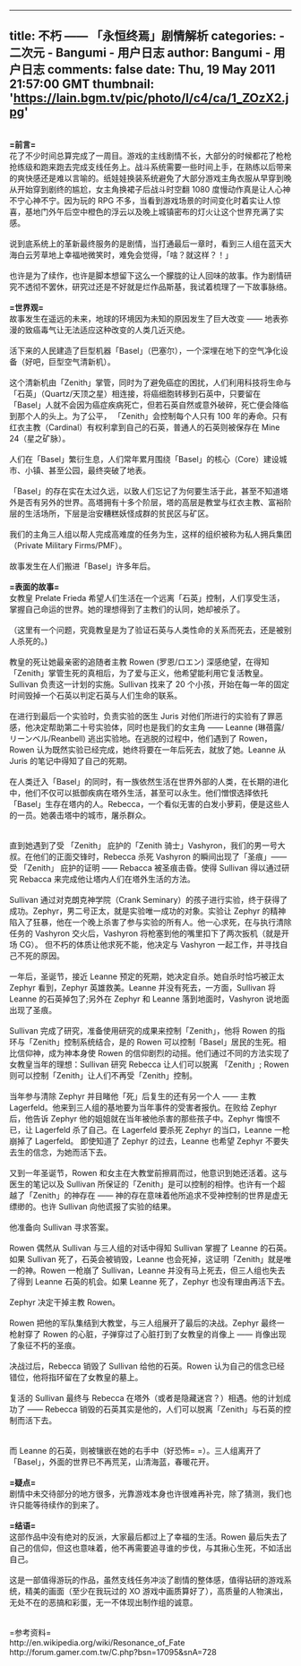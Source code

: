 
---
title: 不朽 —— 「永恒终焉」剧情解析
categories: 
    - 二次元
    - Bangumi - 用户日志
author: Bangumi - 用户日志
comments: false
date: Thu, 19 May 2011 21:57:00 GMT
thumbnail: 'https://lain.bgm.tv/pic/photo/l/c4/ca/1_ZOzX2.jpg'
---

<div>   
<img src="https://lain.bgm.tv/pic/photo/l/c4/ca/1_ZOzX2.jpg" class="code" alt referrerpolicy="no-referrer"><br>
<br>
<span style="font-weight:bold;">=前言=</span><br>
花了不少时间总算完成了一周目。游戏的主线剧情不长，大部分的时候都花了枪枪抢练级和跑来跑去完成支线任务上。战斗系统需要一些时间上手，在熟练以后带来的爽快感还是难以言喻的。纸娃娃换装系统避免了大部分游戏主角衣服从早穿到晚从开始穿到剧终的尴尬，女主角换裙子后战斗时空翻 1080 度慢动作真是让人心神不宁心神不宁。因为玩的 RPG 不多，当看到游戏场景的时间变化时着实让人惊喜，基地门外午后空中橙色的浮云以及晚上城镇密布的灯火让这个世界充满了实感。<br>
<br>
说到底系统上的革新最终服务的是剧情，当打通最后一章时，看到三人组在蓝天大海白云芳草地上幸福地微笑时，难免会觉得，「啥？就这样？！」<br>
<br>
也许是为了续作，也许是脚本想留下这么一个朦胧的让人回味的故事。作为剧情研究不透彻不罢休，研究过还是不好就是烂作品斯基，我试着梳理了一下故事脉络。<br>
<br>
<span style="font-weight:bold;">=世界观=</span><br>
故事发生在遥远的未来，地球的环境因为未知的原因发生了巨大改变 —— 地表弥漫的致癌毒气让无法适应这种改变的人类几近灭绝。<br>
<br>
活下来的人民建造了巨型机器「Basel」（巴塞尔），一个深埋在地下的空气净化设备（好吧，巨型空气清新机）。<br>
<br>
<img src="https://lain.bgm.tv/pic/photo/l/c4/ca/1_TdETq.jpg" class="code" alt referrerpolicy="no-referrer"><br>
这个清新机由「Zenith」掌管，同时为了避免癌症的困扰，人们利用科技将生命与「石英」（Quartz/天顶之星）相连接，将癌细胞转移到石英中，只要留在 「Basel」人就不会因为癌症疾病死亡，但若石英自然或意外破碎，死亡便会降临到那个人的头上。为了公平， 「Zenith」会控制每个人只有 100 年的寿命。只有红衣主教（Cardinal）有权利拿到自己的石英，普通人的石英则被保存在 Mine 24（星之矿脉）。<br>
<br>
人们在「Basel」繁衍生息，人们常年累月围绕「Basel」的核心（Core）建设城市、小镇、甚至公园，最终突破了地表。<br>
<br>
「Basel」的存在实在太过久远，以致人们忘记了为何要生活于此，甚至不知道塔外是否有另外的世界。高塔拥有十多个阶层，塔的高层是教堂与红衣主教、富裕阶层的生活场所，下层是治安糟糕妖怪成群的贫民区与矿区。<br>
<br>
<img src="https://lain.bgm.tv/pic/photo/l/c4/ca/1_KK0Ni.jpg" class="code" alt referrerpolicy="no-referrer"><br>
我们的主角三人组以帮人完成高难度的任务为生，这样的组织被称为私人拥兵集团（Private Military Firms/PMF）。<br>
<br>
故事发生在人们搬进「Basel」许多年后。<br>
<br>
<span style="font-weight:bold;">=表面的故事=</span><br>
<img src="https://lain.bgm.tv/pic/photo/l/c4/ca/1_m5jBH.jpg" class="code" alt referrerpolicy="no-referrer"><br>
女教皇 Prelate Frieda 希望人们生活在一个远离「石英」控制，人们享受生活，掌握自己命运的世界。她的理想得到了主教们的认同，她却被杀了。<br>
<br>
（这里有一个问题，究竟教皇是为了验证石英与人类性命的关系而死去，还是被别人杀死的。)<br>
<br>
教皇的死让她最亲密的追随者主教 Rowen (罗恩/ロエン) 深感绝望，在得知「Zenith」掌管生死的真相后，为了爱与正义，他希望能利用它复活教皇。 Sullivan 负责这一计划的实施。Sullivan 找来了 20 个小孩，开始在每一年的固定时间毁掉一个石英以判定石英与人们生命的联系。<br>
<br>
在进行到最后一个实验时，负责实验的医生 Juris 对他们所进行的实验有了罪恶感，他决定帮助第二十号实验体，同时也是我们的女主角 —— Leanne (琳蓓露/リーンベル/Reanbell) 逃出实验地。在逃脱的过程中，他们遇到了 Rowen，Rowen 认为既然实验已经完成，她终将要在一年后死去，就放了她。Leanne 从 Juris 的笔记中得知了自己的死期。<br>
<br>
在人类迁入「Basel」的同时，有一族依然生活在世界外部的人类，在长期的进化中，他们不仅可以抵御疾病在塔外生活，甚至可以永生。他们憎恨选择依托「Basel」生存在塔内的人。Rebecca，一个看似无害的白发小萝莉，便是这些人的一员。她袭击塔中的城市，屠杀群众。<br>
<br>
<img src="https://lain.bgm.tv/pic/photo/l/c4/ca/1_lF5oA.jpg" class="code" alt referrerpolicy="no-referrer"><br>
<br>
直到她遇到了受 「Zenith」 庇护的「Zenith 骑士」Vashyron，我们的男一号大叔。在他们的正面交锋时，Rebecca 杀死 Vashyron 的瞬间出现了「圣痕」—— 受 「Zenith」 庇护的证明 —— Rebacca 被圣痕击昏。使得 Sullivan 得以通过研究 Rebacca 来完成他让塔内人们在塔外生活的方法。<br>
<br>
Sullivan 通过对克朗克神学院（Crank Seminary）的孩子进行实验，终于获得了成功。Zephyr，男二号正太，就是实验唯一成功的对象。实验让 Zephyr 的精神陷入了狂暴，他在一个晚上杀害了参与实验的所有人。他一心求死，在与执行清除任务的 Vashyron 交火后，Vashyron 将枪塞到他的嘴里扣下了两次扳机（就是开场 CG）。 但不朽的体质让他求死不能，他决定与 Vashyron 一起工作，并寻找自己不死的原因。<br>
<br>
<img src="https://lain.bgm.tv/pic/photo/l/c4/ca/1_h2okA.jpg" class="code" alt referrerpolicy="no-referrer"><br>
一年后，圣诞节，接近 Leanne 预定的死期，她决定自杀。她自杀时恰巧被正太 Zephyr 看到，Zephyr 英雄救美。Leanne 并没有死去，一方面，Sullivan 将 Leanne 的石英掉包了;另外在 Zephyr 和 Leanne 落到地面时，Vashyron 说地面出现了圣痕。<br>
<br>
Sullivan 完成了研究，准备使用研究的成果来控制「Zenith」，他将 Rowen 的指环与「Zenith」控制系统结合，是的 Rowen 可以控制「Basel」居民的生死。相比信仰神，成为神本身使 Rowen 的信仰剧烈的动摇。他们通过不同的方法实现了女教皇当年的理想：Sullivan 研究 Rebecca 让人们可以脱离 「Zenith」; Rowen 则可以控制「Zenith」让人们不再受「Zenith」控制。<br>
<br>
当年参与清除 Zephyr 并目睹他「死」后复生的还有另一个人 —— 主教 Lagerfeld。他来到三人组的基地要为当年事件的受害者报仇。在败给 Zephyr 后，他告诉 Zephyr 他的姐姐就在当年被他杀害的那些孩子中。Zephyr 悔恨不已，让 Lagerfeld 杀了自己。在 Lagerfeld 要杀死 Zephyr 的当口，Leanne 一枪崩掉了 Lagerfeld。 即使知道了 Zephyr 的过去，Leanne 也希望 Zephyr 不要失去生的信念，为她而活下去。<br>
<br>
又到一年圣诞节，Rowen 和女主在大教堂前擦肩而过，他意识到她还活着。这与医生的笔记以及 Sullivan 所保证的「Zenith」是可以控制的相悖。也许有一个超越了「Zenith」的神存在 —— 神的存在意味着他所追求不受神控制的世界是虚无缥缈的。也许 Sullivan 向他谎报了实验的结果。<br>
<br>
他准备向 Sullivan 寻求答案。<br>
<br>
Rowen 偶然从 Sullivan 与三人组的对话中得知 Sullivan 掌握了 Leanne 的石英。如果 Sullivan 死了，石英会被销毁，Leanne 也会死掉，这证明「Zenith」就是唯一的神。Rowen 一枪崩了 Sullivan，Leanne 并没有马上死去，但三人组也失去了得到 Leanne 石英的机会。如果 Leanne 死了，Zephyr 也没有理由再活下去。<br>
<br>
Zephyr 决定干掉主教 Rowen。<br>
<br>
Rowen 把他的军队集结到大教堂，与三人组展开了最后的决战。Zephyr 最终一枪射穿了 Rowen 的心脏，子弹穿过了心脏打到了女教皇的肖像上 —— 肖像出现了象征不朽的圣痕。<br>
<br>
决战过后，Rebecca 销毁了 Sullivan 给他的石英。Rowen 认为自己的信念已经错位，他将指环留在了女教皇的墓上。<br>
<br>
复活的 Sullivan 最终与 Rebecca 在塔外（或者是隐藏迷宫？）相遇。他的计划成功了 —— Rebecca 销毁的石英其实是他的，人们可以脱离「Zenith」与石英的控制而活下去。<br>
<br>
<img src="https://lain.bgm.tv/pic/photo/l/c4/ca/1_gmrVx.jpg" class="code" alt referrerpolicy="no-referrer"><br>
<br>
而 Leanne 的石英，则被镶嵌在她的右手中（好恐怖= =）。三人组离开了「Basel」，外面的世界已不再荒芜，山清海蓝，春暖花开。<br>
<br>
<span style="font-weight:bold;">=疑点=</span><br>
剧情中未交待部分的地方很多，光靠游戏本身也许很难再补完，除了猜测，我们也许只能等待续作的到来了。<br>
<br>
<span style="font-weight:bold;">=结语=</span><br>
这部作品中没有绝对的反派，大家最后都过上了幸福的生活。Rowen 最后失去了自己的信仰，但这也意味着，他不再需要追寻谁的步伐，与其揪心生死，不如活出自己。<br>
<br>
这是一部值得游玩的作品，虽然支线任务冲淡了剧情的整体感，值得钻研的游戏系统，精美的画面（至少在我玩过的 XO 游戏中画质算好了），高质量的人物演出，无处不在的恶搞和彩蛋，无一不体现出制作组的诚意。<br>
<br>
<img src="https://lain.bgm.tv/pic/photo/l/c4/ca/1_Rv5ss.jpg" class="code" alt referrerpolicy="no-referrer"><br>
<br>
=参考资料=<br>
http://en.wikipedia.org/wiki/Resonance_of_Fate<br>
http://forum.gamer.com.tw/C.php?bsn=17095&snA=728<br>
  
</div>
            